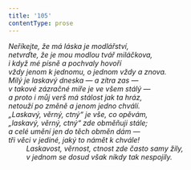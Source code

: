 ```yaml
---
title: '105'
contentType: prose
---
```


<section>

_Neříkejte, že má láska je modlářství,  
netvrďte, že je mou modlou tvář miláčkova,  
i když mé písně a pochvaly hovoří  
vždy jenom k jednomu, o jednom vždy a znova.  
Milý je laskavý dneska — a zítra zas —  
v takové zázračné míře je ve všem stálý —  
a proto i můj verš má stálost jak ta hráz,  
netouží po změně a jenom jedno chválí.  
„Laskavý, věrný, ctný“ je vše, co opěvám,  
„laskavý, věrný, ctný“ zde obměňuji stále;  
a celé umění jen do těch obměn dám —  
tři věci v jediné, jaký to námět k chvále!  
         Laskavost, věrnost, ctnost zde často samy žily,  
         v jednom se dosud však nikdy tak nespojily._

</section>
